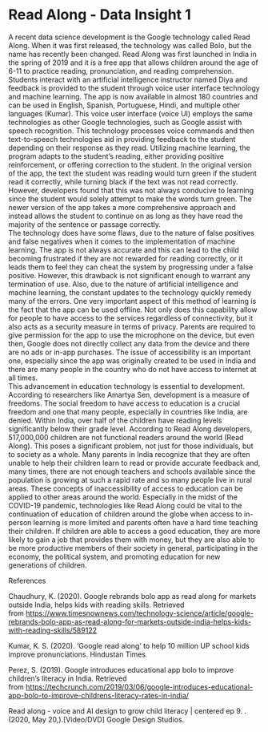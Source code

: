 # Read Along - Data Insight 1

A recent data science development is the Google technology called Read Along.  When it was first released, the technology was called Bolo, but the name has recently been changed.  Read Along was first launched in India in the spring of 2019 and it is a free app that allows children around the age of 6-11 to practice reading, pronunciation, and reading comprehension.  Students interact with an artificial intelligence instructor named Diya and feedback is provided to the student through voice user interface technology and machine learning.  The app is now available in almost 180 countries and can be used in English, Spanish, Portuguese, Hindi, and multiple other languages (Kumar).
This voice user interface (voice UI) employs the same technologies as other Google technologies, such as Google assist with speech recognition.  This technology processes voice commands and then text-to-speech technologies aid in providing feedback to the student depending on their response as they read.  Utilizing machine learning, the program adapts to the student’s reading, either providing positive reinforcement, or offering correction to the student.  In the original version of the app, the text the student was reading would turn green if the student read it correctly, while turning black if the text was not read correctly.  However, developers found that this was not always conducive to learning since the student would solely attempt to make the words turn green.  The newer version of the app takes a more comprehensive approach and instead allows the student to continue on as long as they have read the majority of the sentence or passage correctly.  
The technology does have some flaws, due to the nature of false positives and false negatives when it comes to the implementation of machine learning.  The app is not always accurate and this can lead to the child becoming frustrated if they are not rewarded for reading correctly, or it leads them to feel they can cheat the system by progressing under a false positive.  However, this drawback is not significant enough to warrant any termination of use.  Also, due to the nature of artificial intelligence and machine learning, the constant updates to the technology quickly remedy many of the errors.
One very important aspect of this method of learning is the fact that the app can be used offline.  Not only does this capability allow for people to have access to the services regardless of connectivity, but it also acts as a security measure in terms of privacy.  Parents are required to give permission for the app to use the microphone on the device, but even then, Google does not directly collect any data from the device and there are no ads or in-app purchases.  The issue of accessibility is an important one, especially since the app was originally created to be used in India and there are many people in the country who do not have access to internet at all times.  
This advancement in education technology is essential to development.  According to researchers like Amartya Sen, development is a measure of freedoms.  The social freedom to have access to education is a crucial freedom and one that many people, especially in countries like India, are denied.  Within India, over half of the children have reading levels significantly below their grade level.  According to Read Along developers, 517,000,000 children are not functional readers around the world (Read Along).  This poses a significant problem, not just for those individuals, but to society as a whole.  Many parents in India recognize that they are often unable to help their children learn to read or provide accurate feedback and, many times, there are not enough teachers and schools available since the population is growing at such a rapid rate and so many people live in rural areas.  These concepts of inaccessibility of access to education can be applied to other areas around the world.  Especially in the midst of the COVID-19 pandemic, technologies like Read Along could be vital to the continuation of education of children around the globe when access to in-person learning is more limited and parents often have a hard time teaching their children.  If children are able to access a good education, they are more likely to gain a job that provides them with money, but they are also able to be more productive members of their society in general, participating in the economy, the political system, and promoting education for new generations of children.


References

Chaudhury, K. (2020). Google rebrands bolo app as read along for markets outside India, helps kids with reading skills. Retrieved from https://www.timesnownews.com/technology-science/article/google-rebrands-bolo-app-as-read-along-for-markets-outside-india-helps-kids-with-reading-skills/589122

Kumar, K. S. (2020). ‘Google read along’ to help 10 million UP school kids improve pronunciations. Hindustan Times

Perez, S. (2019). Google introduces educational app bolo to improve children’s literacy in India. Retrieved from https://techcrunch.com/2019/03/06/google-introduces-educational-app-bolo-to-improve-childrens-literacy-rates-in-india/

Read along - voice and AI design to grow child literacy | centered ep 9. . (2020, May 20,).[Video/DVD] Google Design Studios.

